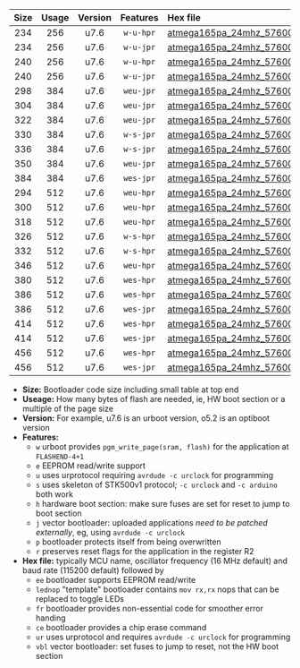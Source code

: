 |Size|Usage|Version|Features|Hex file|
|:-:|:-:|:-:|:-:|:--|
|234|256|u7.6|`w-u-hpr`|[atmega165pa_24mhz_57600bps_ur.hex](https://raw.githubusercontent.com/stefanrueger/urboot/main//atmega165pa_24mhz_57600bps_ur.hex)|
|234|256|u7.6|`w-u-jpr`|[atmega165pa_24mhz_57600bps_ur_vbl.hex](https://raw.githubusercontent.com/stefanrueger/urboot/main//atmega165pa_24mhz_57600bps_ur_vbl.hex)|
|240|256|u7.6|`w-u-hpr`|[atmega165pa_24mhz_57600bps_lednop_ur.hex](https://raw.githubusercontent.com/stefanrueger/urboot/main//atmega165pa_24mhz_57600bps_lednop_ur.hex)|
|240|256|u7.6|`w-u-jpr`|[atmega165pa_24mhz_57600bps_lednop_ur_vbl.hex](https://raw.githubusercontent.com/stefanrueger/urboot/main//atmega165pa_24mhz_57600bps_lednop_ur_vbl.hex)|
|298|384|u7.6|`weu-jpr`|[atmega165pa_24mhz_57600bps_ee_ur_vbl.hex](https://raw.githubusercontent.com/stefanrueger/urboot/main//atmega165pa_24mhz_57600bps_ee_ur_vbl.hex)|
|304|384|u7.6|`weu-jpr`|[atmega165pa_24mhz_57600bps_ee_lednop_ur_vbl.hex](https://raw.githubusercontent.com/stefanrueger/urboot/main//atmega165pa_24mhz_57600bps_ee_lednop_ur_vbl.hex)|
|322|384|u7.6|`weu-jpr`|[atmega165pa_24mhz_57600bps_ee_lednop_fr_ur_vbl.hex](https://raw.githubusercontent.com/stefanrueger/urboot/main//atmega165pa_24mhz_57600bps_ee_lednop_fr_ur_vbl.hex)|
|330|384|u7.6|`w-s-jpr`|[atmega165pa_24mhz_57600bps_vbl.hex](https://raw.githubusercontent.com/stefanrueger/urboot/main//atmega165pa_24mhz_57600bps_vbl.hex)|
|336|384|u7.6|`w-s-jpr`|[atmega165pa_24mhz_57600bps_lednop_vbl.hex](https://raw.githubusercontent.com/stefanrueger/urboot/main//atmega165pa_24mhz_57600bps_lednop_vbl.hex)|
|350|384|u7.6|`weu-jpr`|[atmega165pa_24mhz_57600bps_ee_lednop_fr_ce_ur_vbl.hex](https://raw.githubusercontent.com/stefanrueger/urboot/main//atmega165pa_24mhz_57600bps_ee_lednop_fr_ce_ur_vbl.hex)|
|384|384|u7.6|`wes-jpr`|[atmega165pa_24mhz_57600bps_ee_vbl.hex](https://raw.githubusercontent.com/stefanrueger/urboot/main//atmega165pa_24mhz_57600bps_ee_vbl.hex)|
|294|512|u7.6|`weu-hpr`|[atmega165pa_24mhz_57600bps_ee_ur.hex](https://raw.githubusercontent.com/stefanrueger/urboot/main//atmega165pa_24mhz_57600bps_ee_ur.hex)|
|300|512|u7.6|`weu-hpr`|[atmega165pa_24mhz_57600bps_ee_lednop_ur.hex](https://raw.githubusercontent.com/stefanrueger/urboot/main//atmega165pa_24mhz_57600bps_ee_lednop_ur.hex)|
|318|512|u7.6|`weu-hpr`|[atmega165pa_24mhz_57600bps_ee_lednop_fr_ur.hex](https://raw.githubusercontent.com/stefanrueger/urboot/main//atmega165pa_24mhz_57600bps_ee_lednop_fr_ur.hex)|
|326|512|u7.6|`w-s-hpr`|[atmega165pa_24mhz_57600bps.hex](https://raw.githubusercontent.com/stefanrueger/urboot/main//atmega165pa_24mhz_57600bps.hex)|
|332|512|u7.6|`w-s-hpr`|[atmega165pa_24mhz_57600bps_lednop.hex](https://raw.githubusercontent.com/stefanrueger/urboot/main//atmega165pa_24mhz_57600bps_lednop.hex)|
|346|512|u7.6|`weu-hpr`|[atmega165pa_24mhz_57600bps_ee_lednop_fr_ce_ur.hex](https://raw.githubusercontent.com/stefanrueger/urboot/main//atmega165pa_24mhz_57600bps_ee_lednop_fr_ce_ur.hex)|
|380|512|u7.6|`wes-hpr`|[atmega165pa_24mhz_57600bps_ee.hex](https://raw.githubusercontent.com/stefanrueger/urboot/main//atmega165pa_24mhz_57600bps_ee.hex)|
|386|512|u7.6|`wes-hpr`|[atmega165pa_24mhz_57600bps_ee_lednop.hex](https://raw.githubusercontent.com/stefanrueger/urboot/main//atmega165pa_24mhz_57600bps_ee_lednop.hex)|
|386|512|u7.6|`wes-jpr`|[atmega165pa_24mhz_57600bps_ee_lednop_vbl.hex](https://raw.githubusercontent.com/stefanrueger/urboot/main//atmega165pa_24mhz_57600bps_ee_lednop_vbl.hex)|
|414|512|u7.6|`wes-hpr`|[atmega165pa_24mhz_57600bps_ee_lednop_fr.hex](https://raw.githubusercontent.com/stefanrueger/urboot/main//atmega165pa_24mhz_57600bps_ee_lednop_fr.hex)|
|414|512|u7.6|`wes-jpr`|[atmega165pa_24mhz_57600bps_ee_lednop_fr_vbl.hex](https://raw.githubusercontent.com/stefanrueger/urboot/main//atmega165pa_24mhz_57600bps_ee_lednop_fr_vbl.hex)|
|456|512|u7.6|`wes-hpr`|[atmega165pa_24mhz_57600bps_ee_lednop_fr_ce.hex](https://raw.githubusercontent.com/stefanrueger/urboot/main//atmega165pa_24mhz_57600bps_ee_lednop_fr_ce.hex)|
|456|512|u7.6|`wes-jpr`|[atmega165pa_24mhz_57600bps_ee_lednop_fr_ce_vbl.hex](https://raw.githubusercontent.com/stefanrueger/urboot/main//atmega165pa_24mhz_57600bps_ee_lednop_fr_ce_vbl.hex)|

- **Size:** Bootloader code size including small table at top end
- **Useage:** How many bytes of flash are needed, ie, HW boot section or a multiple of the page size
- **Version:** For example, u7.6 is an urboot version, o5.2 is an optiboot version
- **Features:**
  + `w` urboot provides `pgm_write_page(sram, flash)` for the application at `FLASHEND-4+1`
  + `e` EEPROM read/write support
  + `u` uses urprotocol requiring `avrdude -c urclock` for programming
  + `s` uses skeleton of STK500v1 protocol; `-c urclock` and `-c arduino` both work
  + `h` hardware boot section: make sure fuses are set for reset to jump to boot section
  + `j` vector bootloader: uploaded applications *need to be patched externally*, eg, using `avrdude -c urclock`
  + `p` bootloader protects itself from being overwritten
  + `r` preserves reset flags for the application in the register R2
- **Hex file:** typically MCU name, oscillator frequency (16 MHz default) and baud rate (115200 default) followed by
  + `ee` bootloader supports EEPROM read/write
  + `lednop` "template" bootloader contains `mov rx,rx` nops that can be replaced to toggle LEDs
  + `fr` bootloader provides non-essential code for smoother error handing
  + `ce` bootloader provides a chip erase command
  + `ur` uses urprotocol and requires `avrdude -c urclock` for programming
  + `vbl` vector bootloader: set fuses to jump to reset, not the HW boot section
